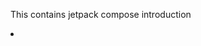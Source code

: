 This contains jetpack compose introduction
<li/><a href="https://developer.android.com/develop/ui/compose/documentation"</li>
